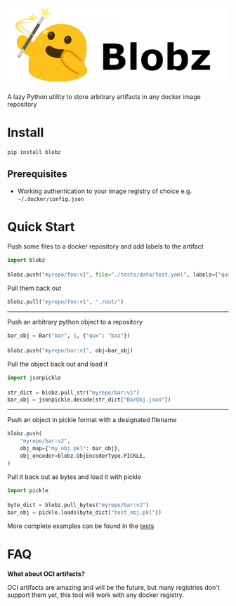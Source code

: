 ![logo](./static/logo_new.png)

A lazy Python utility to store arbitrary artifacts in any docker image repository

# Install

```sh
pip install blobz
```

## Prerequisites
* Working authentication to your image registry of choice e.g. `~/.docker/config.json`

# Quick Start

Push some files to a docker repository and add labels to the artifact
```python
import blobz

blobz.push("myrepo/foo:v1", file="./tests/data/test.yaml", labels={"qux": "baz"})
```

Pull them back out
```python
blobz.pull("myrepo/foo:v1", "./out/")
```
---

Push an arbitrary python object to a repository
```python
bar_obj = Bar("bar", 1, {"qux": "baz"})

blobz.push("myrepo/bar:v1", obj=bar_obj)
```

Pull the object back out and load it

```python
import jsonpickle 

str_dict = blobz.pull_str("myrepo/bar:v1")
bar_obj = jsonpickle.decode(str_dict["BarObj.json"])
```

---
Push an object in pickle format with a designated filename
```python
blobz.push(
    "myrepo/bar:v2",
    obj_map={"my_obj.pkl": bar_obj},
    obj_encoder=blobz.ObjEncoderType.PICKLE,
)
```

Pull it back out as bytes and load it with pickle
```python
import pickle

byte_dict = blobz.pull_bytes("myrepo/bar:v2")
bar_obj = pickle.loads(byte_dict["test_obj.pkl"])
```

More complete examples can be found in the [tests](./tests/test_api.py)

# FAQ

__What about OCI artifacts?__

OCI artifacts are amazing and will be the future, but many registries don't support them yet, this tool will work with any docker registry. 



